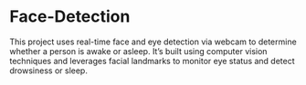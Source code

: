 # Face-Detection
This project uses real-time face and eye detection via webcam to determine whether a person is awake or asleep. It’s built using computer vision techniques and leverages facial landmarks to monitor eye status and detect drowsiness or sleep.
